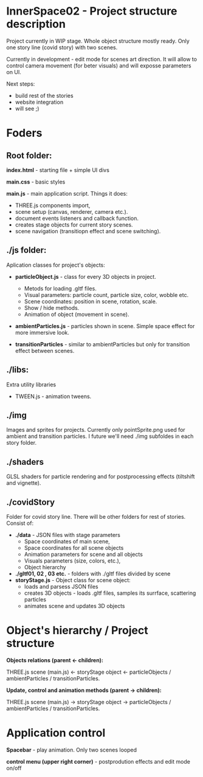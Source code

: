 ﻿# InnerSpace02 - Project structure description

Project currently in WIP stage. Whole object structure mostly ready. Only one story line (covid story) with two scenes.

Currently in development - edit mode for scenes art direction. It will allow to control camera movement (for beter visuals) and will exposse parameters on UI.

Next steps:

- build rest of the stories
- website integration
- will see ;)

# Foders

## Root folder:

**index.html** - starting file + simple UI divs

**main.css** - basic styles

**main.js** - main application script. Things it does:

- THREE.js components import,
- scene setup (canvas, renderer, camera etc.).
- document events listeners and callback function.
- creates stage objects for current story scenes.
- scene navigation (transitiopn effect and scene switching).

## ./js folder:

Aplication classes for project's objects:

- **particleObject.js** - class for every 3D objects in project.

  - Metods for loading .gltf files.
  - Visual parameters: particle count, particle size, color, wobble etc.
  - Scene coordinates: position in scene, rotation, scale.
  - Show / hide methods.
  - Animation of object (movement in scene).

- **ambientParticles.js** - particles shown in scene. Simple space effect for more immersive look.
- **transitionParticles** - similar to ambientParticles but only for transition effect between scenes.

## ./libs:

Extra utility libraries

- TWEEN.js - animation tweens.

## ./img

Images and sprites for projects. Currently only pointSprite.png used for ambient and transition particles. I future we'll need ./img subfoldes in each story folder.

## ./shaders

GLSL shaders for particle rendering and for postprocessing effects (tiltshift and vignette).

## ./covidStory

Folder for covid story line. There will be other folders for rest of stories. Consist of:

- **./data** - JSON files with stage parameters
  - Space coordinates of main scene,
  - Space coordinates for all scene objects
  - Animation parameters for scene and all objects
  - Visuals parameters (size, colors, etc.),
  - Object hierarchy
- **./gltf01, 02 , 03 etc.** - folders with ./gltf files divided by scene
- **storyStage.js** - Object class for scene object:
  - loads and parsess JSON files
  - creates 3D objects - loads .gltf files, samples its surrface, scattering particles
  - animates scene and updates 3D objects

# Object's hierarchy / Project structure

**Objects relations (parent <- children):**

THREE.js scene (main.js) <- storyStage object <- particleObjects / ambientParticles / transitionParticles.

**Update, control and animation methods (parent -> children):**

THREE.js scene (main.js) -> storyStage object -> particleObjects / ambientParticles / transitionParticles.

# Application control

**Spacebar** - play animation. Only two scenes looped

**control menu (upper right corner)** - postprodution effects and edit mode on/off
